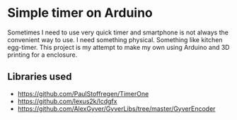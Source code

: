 Simple timer on Arduino
=======================

Sometimes I need to use very quick timer and smartphone is not always the convenient way to use. I need something physical. Something like kitchen egg-timer. This project is my attempt to make my own using Arduino and 3D printing for a enclosure.

Libraries used
------------------

* https://github.com/PaulStoffregen/TimerOne
* https://github.com/lexus2k/lcdgfx
* https://github.com/AlexGyver/GyverLibs/tree/master/GyverEncoder
